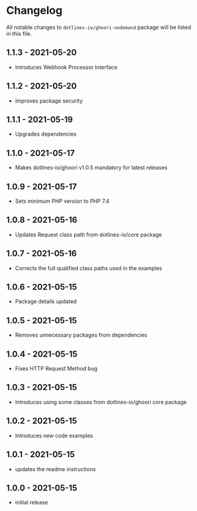 # Changelog

All notable changes to `dotlines-io/ghoori-ondemand` package will be listed in this file.

## 1.1.3 - 2021-05-20

- Introduces Webhook Processor Interface

## 1.1.2 - 2021-05-20

- Improves package security

## 1.1.1 - 2021-05-19

- Upgrades dependencies

## 1.1.0 - 2021-05-17

- Makes dotlines-io/ghoori v1.0.5 mandatory for latest releases

## 1.0.9 - 2021-05-17

- Sets minimum PHP version to PHP 7.4

## 1.0.8 - 2021-05-16

- Updates Request class path from dotlines-io/core package

## 1.0.7 - 2021-05-16

- Corrects the full qualified class paths used in the examples

## 1.0.6 - 2021-05-15

- Package details updated

## 1.0.5 - 2021-05-15

- Removes unnecessary packages from dependencies

## 1.0.4 - 2021-05-15

- Fixes HTTP Request Method bug

## 1.0.3 - 2021-05-15

- Introduces using some classes from dotlines-io/ghoori core package

## 1.0.2 - 2021-05-15

- Introduces new code examples

## 1.0.1 - 2021-05-15

- updates the readme instructions

## 1.0.0 - 2021-05-15

- initial release
